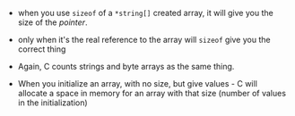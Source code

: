   - when you use `sizeof` of a `*string[]` created array, it will give you the
    size of the *pointer*.
  - only when it's the real reference to the array will `sizeof` give you the
    correct thing

  - Again, C counts strings and byte arrays as the same thing.

  - When you initialize an array, with no size, but give values - C will
    allocate a space in memory for an array with that size (number of values in
the initialization)
